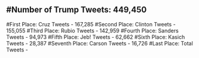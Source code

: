 #Number of Trump Tweets: 449,450
---
#First Place: Cruz Tweets - 167,285
#Second Place: Clinton Tweets - 155,055
#Third Place: Rubio Tweets - 142,959
#Fourth Place: Sanders Tweets - 94,973
#Fifth Place: Jeb! Tweets - 62,662
#Sixth Place: Kasich Tweets - 28,387
#Seventh Place: Carson Tweets - 16,726
#Last Place: Total Tweets -  
